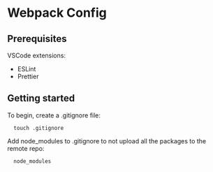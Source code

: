 # Webpack Config

## Prerequisites

VSCode extensions:

- ESLint
- Prettier

## Getting started

To begin, create a .gitignore file:

```console
  touch .gitignore
```

Add node_modules to .gitignore to not upload all the packages to the remote repo:

```txt
  node_modules
```
